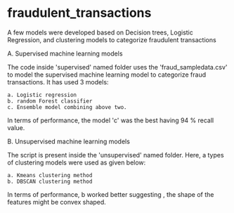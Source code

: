 # fraudulent_transactions

A few models were developed based on Decision trees, Logistic Regression, and clustering models to categorize fraudulent transactions

A. Supervised machine learning models

The code inside 'supervised' named folder uses the 'fraud_sampledata.csv' to model the supervised machine learning model to categorize fraud transactions. It has used 3 models:
    
	a. Logistic regression 
	b. random Forest classifier
 	c. Ensemble model combining above two.

In terms of performance, the model 'c' was the best having 94 % recall value.

B. Unsupervised machine learning models

The script is present inside the 'unsupervised' named folder. Here, a types of clustering models were used as given below:
	
	a. Kmeans clustering method
	b. DBSCAN clustering method

In terms of performance, b worked better suggesting , the shape of the features might be convex shaped.